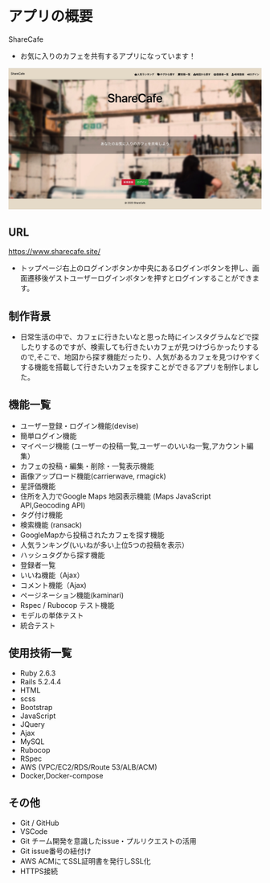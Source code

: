 # アプリの概要

ShareCafe

* お気に入りのカフェを共有するアプリになっています！

![サンプル画像](FB8B7BDB-7719-4619-A0E5-C1FD290C8A72.jpeg)

## URL
https://www.sharecafe.site/

* トップページ右上のログインボタンか中央にあるログインボタンを押し、画面遷移後ゲストユーザーログインボタンを押すとログインすることができます。

## 制作背景
* 日常生活の中で、カフェに行きたいなと思った時にインスタグラムなどで探したりするのですが、検索しても行きたいカフェが見つけづらかったりするので,そこで、地図から探す機能だったり、人気があるカフェを見つけやすくする機能を搭載して行きたいカフェを探すことができるアプリを制作しました。

## 機能一覧
* ユーザー登録・ログイン機能(devise)<br>
* 簡単ログイン機能<br>
* マイページ機能 (ユーザーの投稿一覧,ユーザーのいいね一覧,アカウント編集）<br>
* カフェの投稿・編集・削除・一覧表示機能<br>
* 画像アップロード機能(carrierwave, rmagick)<br>
* 星評価機能<br>
* 住所を入力でGoogle Maps 地図表示機能 (Maps JavaScript API,Geocoding API)<br>
* タグ付け機能<br>
* 検索機能 (ransack)<br>
* GoogleMapから投稿されたカフェを探す機能<br>
* 人気ランキング(いいねが多い上位5つの投稿を表示）<br>
* ハッシュタグから探す機能<br>
* 登録者一覧<br>
* いいね機能（Ajax）<br>
* コメント機能（Ajax)<br>
* ページネーション機能(kaminari)<br>
* Rspec / Rubocop テスト機能<br>
* モデルの単体テスト<br>
* 統合テスト

## 使用技術一覧
* Ruby 2.6.3<br>
* Rails 5.2.4.4<br>
* HTML<br>
* scss<br>
* Bootstrap<br>
* JavaScript<br>
* JQuery<br>
* Ajax<br>
* MySQL<br>
* Rubocop<br>
* RSpec<br>
* AWS (VPC/EC2/RDS/Route 53/ALB/ACM)
* Docker,Docker-compose
## その他
* Git / GitHub
* VSCode
* Git チーム開発を意識したissue・プルリクエストの活用
* Git  issue番号の紐付け
* AWS ACMにてSSL証明書を発行しSSL化
* HTTPS接続



